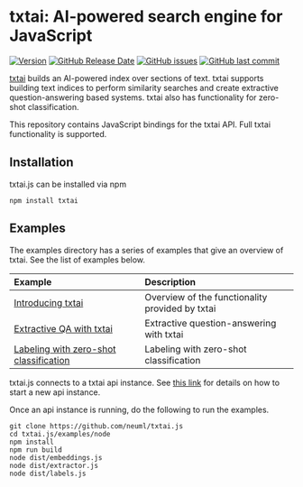 # txtai: AI-powered search engine for JavaScript

[![Version](https://img.shields.io/github/release/neuml/txtai.js.svg?style=flat&color=success)](https://github.com/neuml/txtai.js/releases)
[![GitHub Release Date](https://img.shields.io/github/release-date/neuml/txtai.js.svg?style=flat&color=blue)](https://github.com/neuml/txtai.js/releases)
[![GitHub issues](https://img.shields.io/github/issues/neuml/txtai.js.svg?style=flat&color=success)](https://github.com/neuml/txtai.js/issues)
[![GitHub last commit](https://img.shields.io/github/last-commit/neuml/txtai.js.svg?style=flat&color=blue)](https://github.com/neuml/txtai.js)

[txtai](https://github.com/neuml/txtai) builds an AI-powered index over sections of text. txtai supports building text indices to perform similarity searches and create extractive question-answering based systems. txtai also has functionality for zero-shot classification.

This repository contains JavaScript bindings for the txtai API. Full txtai functionality is supported.

## Installation
txtai.js can be installed via npm

    npm install txtai

## Examples
The examples directory has a series of examples that give an overview of txtai. See the list of examples below.

| Example     |      Description      |
|:----------|:-------------|
| [Introducing txtai](https://github.com/neuml/txtai.js/blob/master/examples/node/src/embeddings.js) | Overview of the functionality provided by txtai |
| [Extractive QA with txtai](https://github.com/neuml/txtai.js/blob/master/examples/node/src/extractor.js) | Extractive question-answering with txtai |
| [Labeling with zero-shot classification](https://github.com/neuml/txtai.js/blob/master/examples/node/src/labels.js) | Labeling with zero-shot classification |

txtai.js connects to a txtai api instance. See [this link](https://github.com/neuml/txtai#api) for details on how to start a new api instance.

Once an api instance is running, do the following to run the examples.

```
git clone https://github.com/neuml/txtai.js
cd txtai.js/examples/node
npm install
npm run build
node dist/embeddings.js
node dist/extractor.js
node dist/labels.js
```
